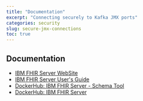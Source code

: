```yaml
---
title: "Documentation"
excerpt: "Connecting securely to Kafka JMX ports"
categories: security
slug: secure-jmx-connections
toc: true
---
```


## Documentation

* [IBM FHIR Server WebSite](https://ibm.github.io/FHIR/)
* [IBM FHIR Server User's Guide](https://ibm.github.io/FHIR/guides/FHIRServerUsersGuide)
* [DockerHub: IBM FHIR Server - Schema Tool](https://hub.docker.com/r/ibmcom/ibm-fhir-schematool)
* [DockerHub: IBM FHIR Server](https://hub.docker.com/r/ibmcom/ibm-fhir-server)


